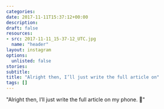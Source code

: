 ```yaml
---
categories:
date: 2017-11-11T15:37:12+00:00
description:
draft: false
resources:
- src: 2017-11-11_15-37-12_UTC.jpg
  name: "header"
layout: instagram
options:
  unlisted: false
stories:
subtitle:
title: "Alright then, I’ll just write the full article on"
tags: []
---
```


"Alright then, I’ll just write the full article on my phone. 🙂"
